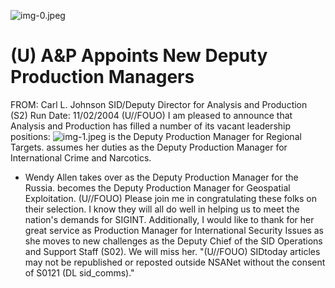 ![img-0.jpeg](img-0.jpeg)

# (U) A\&P Appoints New Deputy Production Managers 

FROM: Carl L. Johnson
SID/Deputy Director for Analysis and Production (S2)
Run Date: 11/02/2004
(U//FOUO) I am pleased to announce that Analysis and Production has filled a number of its vacant leadership positions:
![img-1.jpeg](img-1.jpeg)
is the Deputy Production Manager for Regional Targets.
assumes her duties as the Deputy Production Manager for International
Crime and Narcotics.

- Wendy Allen takes over as the Deputy Production Manager for the Russia.
becomes the Deputy Production Manager for Geospatial Exploitation.
(U//FOUO) Please join me in congratulating these folks on their selection. I know they will all do well in helping us to meet the nation's demands for SIGINT. Additionally, I would like to thank for her great service as Production Manager for International Security Issues as she moves to new challenges as the Deputy Chief of the SID Operations and Support Staff (S02). We will miss her.
"(U//FOUO) SIDtoday articles may not be republished or reposted outside NSANet without the consent of S0121 (DL sid_comms)."
